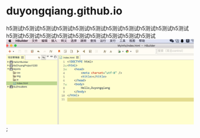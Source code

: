 # duyongqiang.github.io
h5测试h5测试h5测试h5测试h5测试h5测试h5测试h5测试h5测试h5测试h5测试h5测试h5测试h5测试h5测试h5测试h5测试h5测试h5测试h5测试
![图片](https://github.com/bluesky1989/duyongqiang.github.io/blob/master/test11.png);

